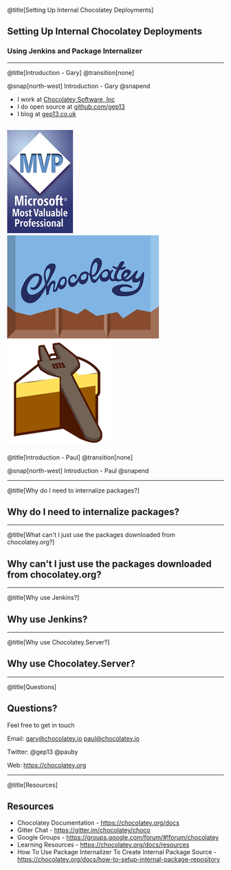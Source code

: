 @title[Setting Up Internal Chocolatey Deployments]

## Setting Up Internal Chocolatey Deployments
### Using Jenkins and Package Internalizer

---
@title[Introduction - Gary]
@transition[none]

@snap[north-west]
Introduction - Gary
@snapend

* I work at [Chocolatey Software, Inc](https://chocolatey.org/)
* I do open source at [github.com/gep13](http://github.com/gep13)
* I blog at [gep13.co.uk](https://gep13.co.uk)

![MVP Logo](assets/images/mvp.jpg)
![Chocolatey](assets/images/chocolatey.png)
![Cake Build](assets/images/cake.png)
---
@title[Introduction - Paul]
@transition[none]

@snap[north-west]
Introduction - Paul
@snapend

---

@title[Why do I need to internalize packages?]
## Why do I need to internalize packages?

---

@title[What can't I just use the packages downloaded from chocolatey.org?]
## Why can't I just use the packages downloaded from chocolatey.org?

---

@title[Why use Jenkins?]
## Why use Jenkins?

---

@title[Why use Chocolatey.Server?]
## Why use Chocolatey.Server?

---

@title[Questions]
## Questions?

Feel free to get in touch

Email:
gary@chocolatey.io
paul@chocolatey.io

Twitter:
@gep13
@pauby

Web: https://chocolatey.org

---

@title[Resources]
## Resources

* Chocolatey Documentation - https://chocolatey.org/docs
* Gitter Chat - https://gitter.im/chocolatey/choco
* Google Groups - https://groups.google.com/forum/#!forum/chocolatey
* Learning Resources - https://chocolatey.org/docs/resources
* How To Use Package Internalizer To Create Internal Package Source - https://chocolatey.org/docs/how-to-setup-internal-package-repository
